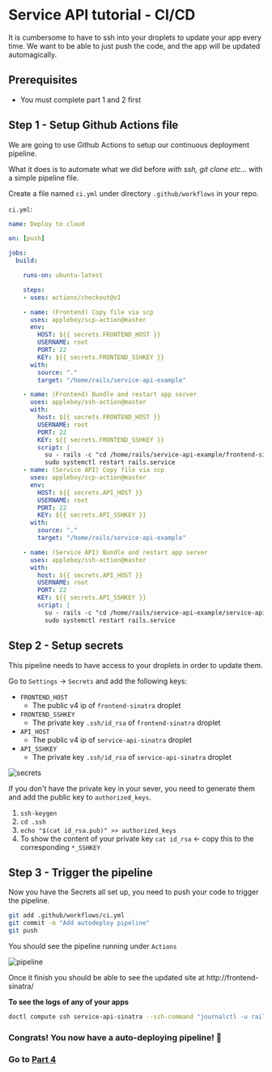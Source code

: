 # Service API tutorial - CI/CD

It is cumbersome to have to ssh into your droplets to update your app every time. We want to be able to just push the code, and the app will be updated automagically.

## Prerequisites

- You must complete part 1 and 2 first

## Step 1 - Setup Github Actions file

We are going to use Github Actions to setup our continuous deployment pipeline.

What it does is to automate what we did before *with ssh, git clone etc...* with a simple pipeline file.

Create a file named `ci.yml` under directory `.github/workflows` in your repo.

`ci.yml`:

```yaml
name: Deploy to cloud

on: [push]

jobs:
  build:

    runs-on: ubuntu-latest

    steps:
    - uses: actions/checkout@v1

    - name: (Frontend) Copy file via scp
      uses: appleboy/scp-action@master
      env:
        HOST: ${{ secrets.FRONTEND_HOST }}
        USERNAME: root
        PORT: 22
        KEY: ${{ secrets.FRONTEND_SSHKEY }}
      with:
        source: "."
        target: "/home/rails/service-api-example"

    - name: (Frontend) Bundle and restart app server
      uses: appleboy/ssh-action@master
      with:
        host: ${{ secrets.FRONTEND_HOST }}
        USERNAME: root
        PORT: 22
        KEY: ${{ secrets.FRONTEND_SSHKEY }}
        script: |
          su - rails -c "cd /home/rails/service-api-example/frontend-sinatra && bundle"
          sudo systemctl restart rails.service
    - name: (Service API) Copy file via scp
      uses: appleboy/scp-action@master
      env:
        HOST: ${{ secrets.API_HOST }}
        USERNAME: root
        PORT: 22
        KEY: ${{ secrets.API_SSHKEY }}
      with:
        source: "."
        target: "/home/rails/service-api-example"

    - name: (Service API) Bundle and restart app server
      uses: appleboy/ssh-action@master
      with:
        host: ${{ secrets.API_HOST }}
        USERNAME: root
        PORT: 22
        KEY: ${{ secrets.API_SSHKEY }}
        script: |
          su - rails -c "cd /home/rails/service-api-example/service-api-sinatra && bundle"
          sudo systemctl restart rails.service
```

## Step 2 - Setup secrets

This pipeline needs to have access to your droplets in order to update them.

Go to `Settings` -> `Secrets` and add the following keys:

- `FRONTEND_HOST`
  - The public v4 ip of `frontend-sinatra` droplet
- `FRONTEND_SSHKEY`
  - The private key `.ssh/id_rsa` of `frontend-sinatra` droplet
- `API_HOST`
  - The public v4 ip of `service-api-sinatra` droplet
- `API_SSHKEY`
  - The private key `.ssh/id_rsa` of `service-api-sinatra` droplet

![secrets](images/secrets.png)

If you don't have the private key in your sever, you need to generate them and add the public key to `authorized_keys`.

1. `ssh-keygen`
2. `cd .ssh`
3. `echo "$(cat id_rsa.pub)" >> authorized_keys`
4. To show the content of your private key `cat id_rsa` <- copy this to the corresponding `*_SSHKEY`

## Step 3 - Trigger the pipeline

Now you have the Secrets all set up, you need to push your code to trigger the pipeline.

```bash
git add .github/workflows/ci.yml
git commit -m "Add autodeploy pipeline"
git push
```

You should see the pipeline running under `Actions`

![pipeline](images/pipeline.png)

Once it finish you should be able to see the updated site at http://frontend-sinatra/

**To see the logs of any of your apps**

```bash
doctl compute ssh service-api-sinatra --ssh-command "journalctl -u rails.service -e -f"
```

### **Congrats! You now have a auto-deploying pipeline!** 🎉

### Go to [Part 4](discovery.md)
